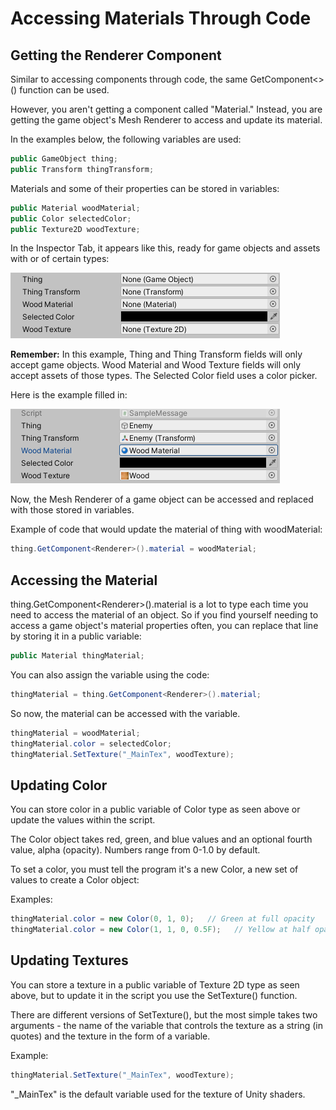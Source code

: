 # Accessing Materials Through Code

## Getting the Renderer Component

Similar to accessing components through code, the same GetComponent&lt;&gt;\(\) function can be used.

However, you aren't getting a component called "Material." Instead, you are getting the game object's Mesh Renderer to access and update its material.

In the examples below, the following variables are used:

```csharp
public GameObject thing;
public Transform thingTransform;
```

Materials and some of their properties can be stored in variables:

```csharp
public Material woodMaterial;
public Color selectedColor;
public Texture2D woodTexture;
```

In the Inspector Tab, it appears like this, ready for game objects and assets with or of certain types:

![](../../.gitbook/assets/image%20%2880%29.png)

**Remember:** In this example, Thing and Thing Transform fields will only accept game objects. Wood Material and Wood Texture fields will only accept assets of those types. The Selected Color field uses a color picker.

Here is the example filled in:

![](../../.gitbook/assets/image%20%28129%29.png)

Now, the Mesh Renderer of a game object can be accessed and replaced with those stored in variables.

Example of code that would update the material of thing with woodMaterial:

```csharp
thing.GetComponent<Renderer>().material = woodMaterial;
```

## **Accessing the Material**

thing.GetComponent&lt;Renderer&gt;\(\).material is a lot to type each time you need to access the material of an object. So if you find yourself needing to access a game object's material properties often, you can replace that line by storing it in a public variable:

```csharp
public Material thingMaterial;
```

You can also assign the variable using the code:

```csharp
thingMaterial = thing.GetComponent<Renderer>().material;
```

So now, the material can be accessed with the variable.

```csharp
thingMaterial = woodMaterial;
thingMaterial.color = selectedColor;
thingMaterial.SetTexture("_MainTex", woodTexture);
```

## Updating Color

You can store color in a public variable of Color type as seen above or update the values within the script.

The Color object takes red, green, and blue values and an optional fourth value, alpha \(opacity\). Numbers range from 0-1.0 by default.

To set a color, you must tell the program it's a new Color, a new set of values to create a Color object:

Examples:

```csharp
thingMaterial.color = new Color(0, 1, 0);   // Green at full opacity
thingMaterial.color = new Color(1, 1, 0, 0.5F);   // Yellow at half opacity
```

## Updating Textures

You can store a texture in a public variable of Texture 2D type as seen above, but to update it in the script you use the SetTexture\(\) function.

There are different versions of SetTexture\(\), but the most simple takes two arguments - the name of the variable that controls the texture as a string \(in quotes\) and the texture in the form of a variable.

Example:

```csharp
thingMaterial.SetTexture("_MainTex", woodTexture);
```

"\_MainTex" is the default variable used for the texture of Unity shaders.

